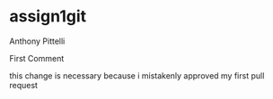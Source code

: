 # assign1git
Anthony Pittelli


First Comment



this change is necessary because i mistakenly approved my first pull request
